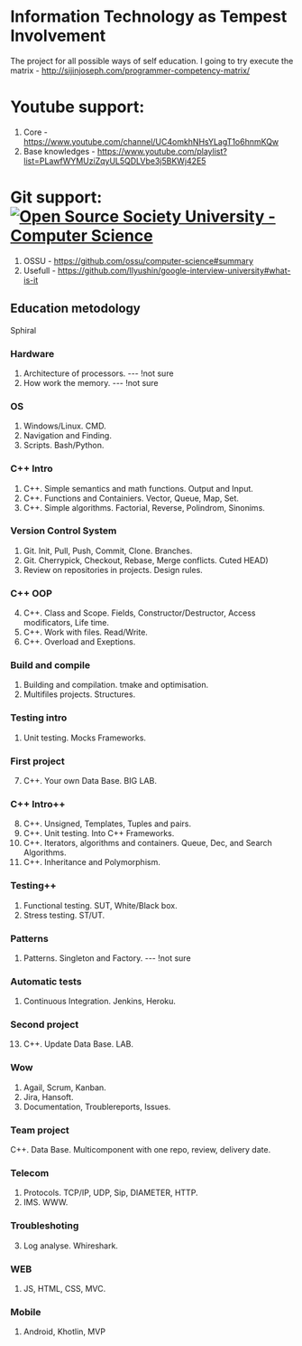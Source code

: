 # Information Technology as Tempest Involvement
The project for all possible ways of self education.
I going to try execute the matrix - http://sijinjoseph.com/programmer-competency-matrix/

# Youtube support:
1. Core - https://www.youtube.com/channel/UC4omkhNHsYLagT1o6hnmKQw
2. Base knowledges - https://www.youtube.com/playlist?list=PLawfWYMUziZqyUL5QDLVbe3j5BKWj42E5

# Git support:[![Open Source Society University - Computer Science](https://img.shields.io/badge/OSSU-computer--science-blue.svg)](https://github.com/ossu/computer-science)
1. OSSU - https://github.com/ossu/computer-science#summary
2. Usefull - https://github.com/Ilyushin/google-interview-university#what-is-it

## Education metodology
Sphiral

### Hardware
1. Architecture of processors. --- !not sure
2. How work the memory. --- !not sure

### OS
1. Windows/Linux. CMD.
2. Navigation and Finding. 
3. Scripts. Bash/Python.

### C++ Intro
1. C++. Simple semantics and math functions. Output and Input.
2. C++. Functions and Containiers. Vector, Queue, Map, Set.
3. C++. Simple algorithms. Factorial, Reverse, Polindrom, Sinonims.

### Version Control System
1. Git. Init, Pull, Push, Commit, Clone. Branches.
2. Git. Cherrypick, Checkout, Rebase, Merge conflicts. Cuted HEAD)
3. Review on repositories in projects. Design rules.

### C++ OOP
4. C++. Class and Scope. Fields, Constructor/Destructor, Access modificators, Life time.
5. C++. Work with files. Read/Write.
6. C++. Overload and Exeptions. 

### Build and compile
1. Building and compilation. tmake and optimisation.
2. Multifiles projects. Structures.

### Testing intro
1. Unit testing. Mocks Frameworks.

### First project
7. C++. Your own Data Base. BIG LAB.

### C++ Intro++
8. C++. Unsigned, Templates, Tuples and pairs.
9. C++. Unit testing. Into C++ Frameworks.
10. C++. Iterators, algorithms and containers. Queue, Dec, and Search Algorithms.
11. C++. Inheritance and Polymorphism.

### Testing++
1. Functional testing. SUT, White/Black box.
2. Stress testing. ST/UT.

### Patterns
1. Patterns. Singleton and Factory. --- !not sure

### Automatic tests
1. Continuous Integration. Jenkins, Heroku.

### Second project
13. C++. Update Data Base. LAB.

### Wow
1. Agail, Scrum, Kanban.
2. Jira, Hansoft.
3. Documentation, Troublereports, Issues.

### Team project
C++. Data Base. Multicomponent with one repo, review, delivery date.

### Telecom
1. Protocols. TCP/IP, UDP, Sip, DIAMETER, HTTP.
2. IMS. WWW.

### Troubleshoting
3. Log analyse. Whireshark.

### WEB
1. JS, HTML, CSS, MVC.

### Mobile
1. Android, Khotlin, MVP
